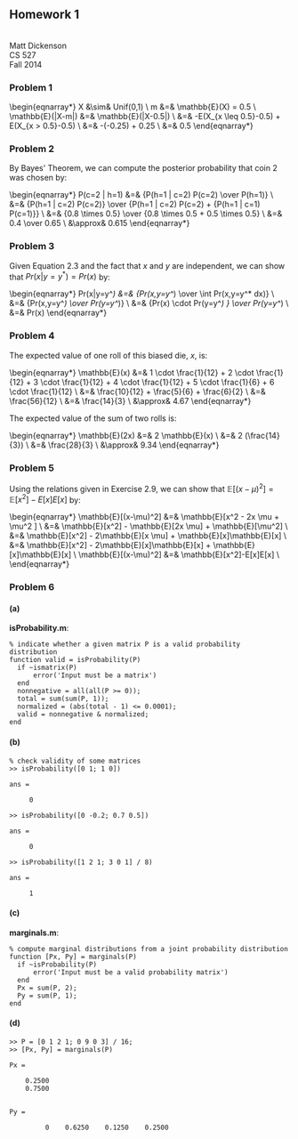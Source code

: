 ## Homework 1
\
Matt Dickenson \
CS 527 \
Fall 2014

### Problem 1

\begin{eqnarray*}
X &\sim& Unif(0,1) \\
m &=& \mathbb{E}(X) = 0.5 \\
\mathbb{E}(|X-m|) &=& \mathbb{E}(|X-0.5|) \\
&=& -E(X_{x \leq 0.5}-0.5) + E(X_{x > 0.5}-0.5) \\
&=& -(-0.25) + 0.25 \\
&=& 0.5
\end{eqnarray*}

### Problem 2

By Bayes' Theorem, we can compute the posterior probability that coin 2 was chosen by:

\begin{eqnarray*}
P(c=2 | h=1) &=& {P(h=1 | c=2) P(c=2) \over P(h=1)} \\
&=& {P(h=1 | c=2) P(c=2)} \over {P(h=1 | c=2) P(c=2) + {P(h=1 | c=1) P(c=1)}} \\
&=& {0.8 \times 0.5} \over {0.8 \times 0.5 + 0.5 \times 0.5} \\
&=& 0.4 \over 0.65 \\
&\approx& 0.615
\end{eqnarray*}

### Problem 3

Given Equation 2.3 and the fact that $x$ and $y$ are independent, we can show that $Pr(x|y=y^*)=Pr(x)$ by:

\begin{eqnarray*}
Pr(x|y=y^*) &=& {Pr(x,y=y^*) \over \int Pr(x,y=y^* dx)} \\
&=& {Pr(x,y=y^*) \over Pr(y=y^*)} \\
&=& {Pr(x) \cdot Pr(y=y^*) } \over Pr(y=y^*) \\
&=& Pr(x)
\end{eqnarray*}

### Problem 4

The expected value of one roll of this biased die, $x$, is:

\begin{eqnarray*}
\mathbb{E}(x) &=& 1 \cdot \frac{1}{12} + 2 \cdot \frac{1}{12} 
                + 3 \cdot \frac{1}{12} + 4 \cdot \frac{1}{12} 
                + 5 \cdot \frac{1}{6} + 6 \cdot \frac{1}{12} \\
            &=& \frac{10}{12} + \frac{5}{6} + \frac{6}{2} \\
            &=& \frac{56}{12} \\
            &=& \frac{14}{3} \\
            &\approx& 4.67
\end{eqnarray*}

The expected value of the sum of two rolls is:

\begin{eqnarray*}
\mathbb{E}(2x) &=& 2 \mathbb{E}(x) \\
            &=& 2 (\frac{14}{3}) \\
            &=& \frac{28}{3} \\
            &\approx& 9.34
\end{eqnarray*}

### Problem 5

Using the relations given in Exercise 2.9, we can show that $\mathbb{E}[(x-\mu)^2] = \mathbb{E}[x^2]-E[x]E[x]$ by:

\begin{eqnarray*}
\mathbb{E}[(x-\mu)^2] &=& \mathbb{E}[x^2 - 2x \mu + \mu^2 ] \\
    &=& \mathbb{E}[x^2] - \mathbb{E}[2x \mu] + \mathbb{E}[\mu^2] \\
    &=& \mathbb{E}[x^2] - 2\mathbb{E}[x \mu] + \mathbb{E}[x]\mathbb{E}[x] \\
    &=& \mathbb{E}[x^2] - 2\mathbb{E}[x]\mathbb{E}[x] + \mathbb{E}[x]\mathbb{E}[x] \\
\mathbb{E}[(x-\mu)^2] &=& \mathbb{E}[x^2]-E[x]E[x] \\
\end{eqnarray*}

### Problem 6

#### (a)

**isProbability.m**:

```
% indicate whether a given matrix P is a valid probability distribution
function valid = isProbability(P)
  if ~ismatrix(P)
      error('Input must be a matrix')
  end
  nonnegative = all(all(P >= 0));
  total = sum(sum(P, 1));
  normalized = (abs(total - 1) <= 0.0001);
  valid = nonnegative & normalized;
end
```

#### (b)

```
% check validity of some matrices
>> isProbability([0 1; 1 0])

ans =

     0

>> isProbability([0 -0.2; 0.7 0.5])

ans =

     0

>> isProbability([1 2 1; 3 0 1] / 8)

ans =

     1

```

#### (c)

**marginals.m**:

```
% compute marginal distributions from a joint probability distribution
function [Px, Py] = marginals(P)
  if ~isProbability(P)
      error('Input must be a valid probability matrix')
  end
  Px = sum(P, 2);
  Py = sum(P, 1);
end
```

#### (d)

```
>> P = [0 1 2 1; 0 9 0 3] / 16;
>> [Px, Py] = marginals(P)

Px =

    0.2500
    0.7500


Py =

         0    0.6250    0.1250    0.2500
```

